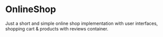 # OnlineShop
Just a short and simple online shop implementation with user interfaces, shopping cart & products with reviews container.
